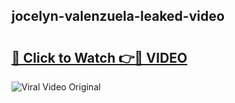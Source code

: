 ## jocelyn-valenzuela-leaked-video 

# <h2><a href="http://freeplayer.one?title=jocelyn-valenzuela-leaked-video&ref=21J">🔗 Click to Watch 👉🔴 VIDEO</a></h2>

<a href="http://freeplayer.one?title=jocelyn-valenzuela-leaked-video&ref=21J" rel="nofollow" data-target="animated-image.originalLink"><img src="https://i.ibb.co.com/xMMVF88/686577567.gif" alt="Viral Video Original" style="max-width: 100%; display: inline-block;" data-target="animated-image.originalImage"></a>

